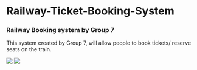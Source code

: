 # Railway-Ticket-Booking-System

### Railway Booking system by Group 7

This system created by Group 7, will allow people to book tickets/ reserve seats on the train.

![](downloads/railway.jpg)
![](downloads/ticketbooking.jpg)

